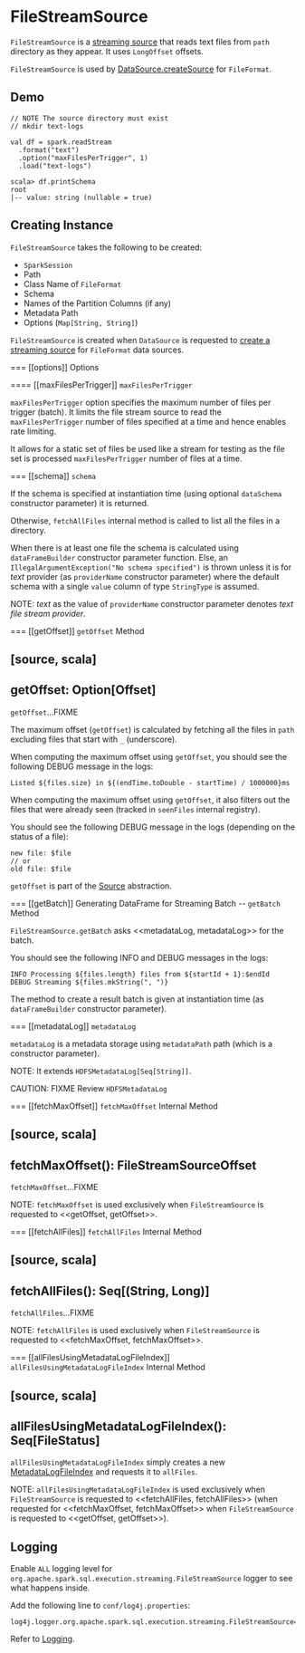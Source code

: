 # FileStreamSource

`FileStreamSource` is a [streaming source](../../Source.md) that reads text files from `path` directory as they appear. It uses `LongOffset` offsets.

`FileStreamSource` is used by [DataSource.createSource](../../spark-sql-streaming-DataSource.md#createSource) for `FileFormat`.

## Demo

```text
// NOTE The source directory must exist
// mkdir text-logs

val df = spark.readStream
  .format("text")
  .option("maxFilesPerTrigger", 1)
  .load("text-logs")

scala> df.printSchema
root
|-- value: string (nullable = true)
```

## Creating Instance

`FileStreamSource` takes the following to be created:

* <span id="sparkSession"> `SparkSession`
* <span id="path"> Path
* <span id="fileFormatClassName"> Class Name of `FileFormat`
* <span id="schema"> Schema
* <span id="partitionColumns"> Names of the Partition Columns (if any)
* <span id="metadataPath"> Metadata Path
* <span id="options"> Options (`Map[String, String]`)

`FileStreamSource` is created when `DataSource` is requested to [create a streaming source](../../spark-sql-streaming-DataSource.md#createSource) for `FileFormat` data sources.

=== [[options]] Options

==== [[maxFilesPerTrigger]] `maxFilesPerTrigger`

`maxFilesPerTrigger` option specifies the maximum number of files per trigger (batch). It limits the file stream source to read the `maxFilesPerTrigger` number of files specified at a time and hence enables rate limiting.

It allows for a static set of files be used like a stream for testing as the file set is processed `maxFilesPerTrigger` number of files at a time.

=== [[schema]] `schema`

If the schema is specified at instantiation time (using optional `dataSchema` constructor parameter) it is returned.

Otherwise, `fetchAllFiles` internal method is called to list all the files in a directory.

When there is at least one file the schema is calculated using `dataFrameBuilder` constructor parameter function. Else, an `IllegalArgumentException("No schema specified")` is thrown unless it is for *text* provider (as `providerName` constructor parameter) where the default schema with a single `value` column of type `StringType` is assumed.

NOTE: *text* as the value of `providerName` constructor parameter denotes *text file stream provider*.

=== [[getOffset]] `getOffset` Method

[source, scala]
----
getOffset: Option[Offset]
----

`getOffset`...FIXME

The maximum offset (`getOffset`) is calculated by fetching all the files in `path` excluding files that start with `_` (underscore).

When computing the maximum offset using `getOffset`, you should see the following DEBUG message in the logs:

```
Listed ${files.size} in ${(endTime.toDouble - startTime) / 1000000}ms
```

When computing the maximum offset using `getOffset`, it also filters out the files that were already seen (tracked in `seenFiles` internal registry).

You should see the following DEBUG message in the logs (depending on the status of a file):

```
new file: $file
// or
old file: $file
```

`getOffset` is part of the [Source](../../Source.md#getOffset) abstraction.

=== [[getBatch]] Generating DataFrame for Streaming Batch -- `getBatch` Method

`FileStreamSource.getBatch` asks <<metadataLog, metadataLog>> for the batch.

You should see the following INFO and DEBUG messages in the logs:

```
INFO Processing ${files.length} files from ${startId + 1}:$endId
DEBUG Streaming ${files.mkString(", ")}
```

The method to create a result batch is given at instantiation time (as `dataFrameBuilder` constructor parameter).

=== [[metadataLog]] `metadataLog`

`metadataLog` is a metadata storage using `metadataPath` path (which is a constructor parameter).

NOTE: It extends `HDFSMetadataLog[Seq[String]]`.

CAUTION: FIXME Review `HDFSMetadataLog`

=== [[fetchMaxOffset]] `fetchMaxOffset` Internal Method

[source, scala]
----
fetchMaxOffset(): FileStreamSourceOffset
----

`fetchMaxOffset`...FIXME

NOTE: `fetchMaxOffset` is used exclusively when `FileStreamSource` is requested to <<getOffset, getOffset>>.

=== [[fetchAllFiles]] `fetchAllFiles` Internal Method

[source, scala]
----
fetchAllFiles(): Seq[(String, Long)]
----

`fetchAllFiles`...FIXME

NOTE: `fetchAllFiles` is used exclusively when `FileStreamSource` is requested to <<fetchMaxOffset, fetchMaxOffset>>.

=== [[allFilesUsingMetadataLogFileIndex]] `allFilesUsingMetadataLogFileIndex` Internal Method

[source, scala]
----
allFilesUsingMetadataLogFileIndex(): Seq[FileStatus]
----

`allFilesUsingMetadataLogFileIndex` simply creates a new [MetadataLogFileIndex](MetadataLogFileIndex.md) and requests it to `allFiles`.

NOTE: `allFilesUsingMetadataLogFileIndex` is used exclusively when `FileStreamSource` is requested to <<fetchAllFiles, fetchAllFiles>> (when requested for <<fetchMaxOffset, fetchMaxOffset>> when `FileStreamSource` is requested to <<getOffset, getOffset>>).

## Logging

Enable `ALL` logging level for `org.apache.spark.sql.execution.streaming.FileStreamSource` logger to see what happens inside.

Add the following line to `conf/log4j.properties`:

```text
log4j.logger.org.apache.spark.sql.execution.streaming.FileStreamSource=ALL
```

Refer to [Logging](../../spark-logging.md).
